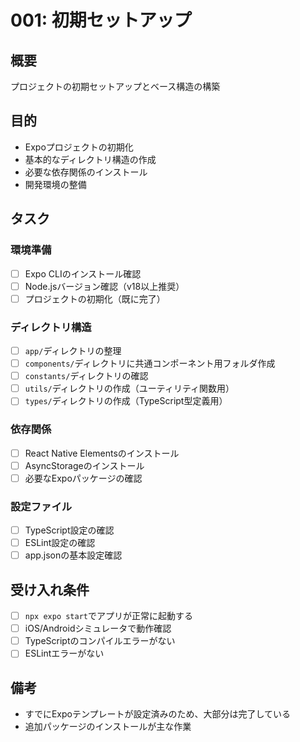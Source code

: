 # 001: 初期セットアップ

## 概要
プロジェクトの初期セットアップとベース構造の構築

## 目的
- Expoプロジェクトの初期化
- 基本的なディレクトリ構造の作成
- 必要な依存関係のインストール
- 開発環境の整備

## タスク

### 環境準備
- [ ] Expo CLIのインストール確認
- [ ] Node.jsバージョン確認（v18以上推奨）
- [ ] プロジェクトの初期化（既に完了）

### ディレクトリ構造
- [ ] `app/`ディレクトリの整理
- [ ] `components/`ディレクトリに共通コンポーネント用フォルダ作成
- [ ] `constants/`ディレクトリの確認
- [ ] `utils/`ディレクトリの作成（ユーティリティ関数用）
- [ ] `types/`ディレクトリの作成（TypeScript型定義用）

### 依存関係
- [ ] React Native Elementsのインストール
- [ ] AsyncStorageのインストール
- [ ] 必要なExpoパッケージの確認

### 設定ファイル
- [ ] TypeScript設定の確認
- [ ] ESLint設定の確認
- [ ] app.jsonの基本設定確認

## 受け入れ条件
- [ ] `npx expo start`でアプリが正常に起動する
- [ ] iOS/Androidシミュレータで動作確認
- [ ] TypeScriptのコンパイルエラーがない
- [ ] ESLintエラーがない

## 備考
- すでにExpoテンプレートが設定済みのため、大部分は完了している
- 追加パッケージのインストールが主な作業